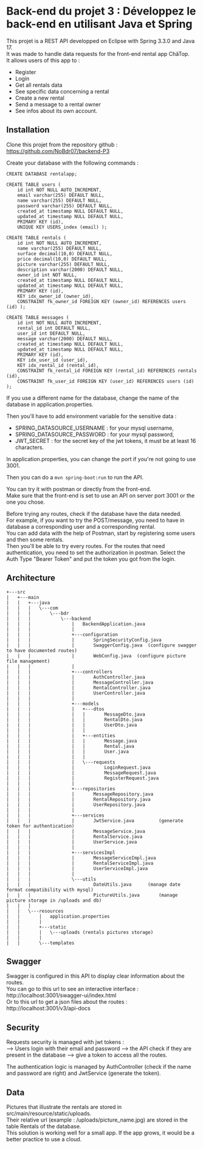 # Back-end du projet 3 : Développez le back-end en utilisant Java et Spring

This projet is a REST API developped on Eclipse with Spring 3.3.0 and Java 17.    
It was made to handle data requests for the front-end rental app ChâTop.   
It allows users of this app to :  
<ul>
	<li>Register  </li>
	<li>Login  </li>
	<li>Get all rentals data  </li>
	<li>See specific data concerning a rental  </li>
	<li>Create a new rental  </li>
	<li>Send a message to a rental owner  </li>
	<li>See infos about its own account.  </li>
	
</ul>

## Installation

Clone this projet from the repository github : https://github.com/NoBdr07/backend-P3

Create your database with the following commands : 

	CREATE DATABASE rentalapp;

	CREATE TABLE users (
		id int NOT NULL AUTO_INCREMENT,
		email varchar(255) DEFAULT NULL,
		name varchar(255) DEFAULT NULL,
		password varchar(255) DEFAULT NULL,
		created_at timestamp NULL DEFAULT NULL,
		updated_at timestamp NULL DEFAULT NULL,
		PRIMARY KEY (id),
		UNIQUE KEY USERS_index (email) );

	CREATE TABLE rentals (
		id int NOT NULL AUTO_INCREMENT,
		name varchar(255) DEFAULT NULL,
		surface decimal(10,0) DEFAULT NULL,
		price decimal(10,0) DEFAULT NULL,
		picture varchar(255) DEFAULT NULL,
		description varchar(2000) DEFAULT NULL,
		owner_id int NOT NULL,
		created_at timestamp NULL DEFAULT NULL,
		updated_at timestamp NULL DEFAULT NULL,
		PRIMARY KEY (id),
		KEY idx_owner_id (owner_id),
		CONSTRAINT fk_owner_id FOREIGN KEY (owner_id) REFERENCES users (id) );

	CREATE TABLE messages (
		id int NOT NULL AUTO_INCREMENT,
		rental_id int DEFAULT NULL,
		user_id int DEFAULT NULL,
		message varchar(2000) DEFAULT NULL,
		created_at timestamp NULL DEFAULT NULL,
		updated_at timestamp NULL DEFAULT NULL,
		PRIMARY KEY (id),
		KEY idx_user_id (user_id),
		KEY idx_rental_id (rental_id),
		CONSTRAINT fk_rental_id FOREIGN KEY (rental_id) REFERENCES rentals (id),
		CONSTRAINT fk_user_id FOREIGN KEY (user_id) REFERENCES users (id) );

If you use a different name for the database, change the name of the database in application.properties.  
		
Then you'll have to add environment variable for the sensitive data :<ul>
	<li>SPRING_DATASOURCE_USERNAME : for your mysql username,  </li>
	<li>SPRING_DATASOURCE_PASSWORD : for your mysql password, </li>
	<li>JWT_SECRET : for the secret key of the jwt tokens, it must be at least 16 characters. </li>  
</ul>

In application.properties, you can change the port if you're not going to use 3001.

Then you can do a    `mvn spring-boot:run`     to run the API.

You can try it with postman or directly from the front-end.  
Make sure that the front-end is set to use an API on server port 3001 or the one you chose.

Before trying any routes, check if the database have the data needed.  
For example, if you want to try the POST/message, you need to have in database a corresponding user and a corresponding rental.  
You can add data with the help of Postman, start by registering some users and then some rentals.  
Then you'll be able to try every routes.
For the routes that need authentication, you need to set the authorization in postman.
Select the Auth Type "Bearer Token" and put the token you got from the login.


## Architecture 

```
+---src
|   +---main
|   |   +---java
|   |   |   \---com
|   |   |       \---bdr
|   |   |           \---backend
|   |   |               |   BackendApplication.java
|   |   |               |
|   |   |               +---configuration
|   |   |               |       SpringSecurityConfig.java		
|   |   |               |       SwaggerConfig.java	(configure swagger to have documented routes)
|   |   |               |       WebConfig.java	(configure picture file management)
|   |   |               |
|   |   |               +---controllers
|   |   |               |       AuthController.java
|   |   |               |       MessageController.java
|   |   |               |       RentalController.java
|   |   |               |       UserController.java
|   |   |               |
|   |   |               +---models
|   |   |               |   +---dtos
|   |   |               |   |       MessageDto.java
|   |   |               |   |       RentalDto.java
|   |   |               |   |       UserDto.java
|   |   |               |   |
|   |   |               |   +---entities
|   |   |               |   |       Message.java
|   |   |               |   |       Rental.java
|   |   |               |   |       User.java
|   |   |               |   |
|   |   |               |   \---requests
|   |   |               |           LoginRequest.java
|   |   |               |           MessageRequest.java
|   |   |               |           RegisterRequest.java
|   |   |               |
|   |   |               +---repositories
|   |   |               |       MessageRepository.java
|   |   |               |       RentalRepository.java
|   |   |               |       UserRepository.java
|   |   |               |
|   |   |               +---services
|   |   |               |       JwtService.java 		(generate token for authentication)
|   |   |               |       MessageService.java
|   |   |               |       RentalService.java
|   |   |               |       UserService.java
|   |   |               |
|   |   |               +---servicesImpl
|   |   |               |       MessageServiceImpl.java
|   |   |               |       RentalServiceImpl.java
|   |   |               |       UserServiceImpl.java
|   |   |               |
|   |   |               \---utils
|   |   |                       DateUtils.java		(manage date format compatibility with mysql)
|   |   |                       PictureUtils.java		(manage picture storage in /uploads and db)
|   |   |
|   |   \---resources
|   |       |   application.properties 
|   |       |
|   |       +---static
|   |       |   \---uploads	(rentals pictures storage)
|   |       |
|   |       \---templates  
```
## Swagger

Swagger is configured in this API to display clear information about the routes.   
You can go to this url to see an interactive interface : http://localhost:3001/swagger-ui/index.html   
Or to this url to get a json files about the routes : http://localhost:3001/v3/api-docs  

## Security

Requests security is managed with jwt tokens :  
--> Users login with their email and password --> the API check if they are present in the database --> give a token to access all the routes.

The authentication logic is managed by AuthController (check if the name and password are right) and JwtService (generate the token).

## Data

Pictures that illustrate the rentals are stored in src/main/resource/static/uploads.   
Their relative url (example : /uploads/picture_name.jpg) are stored in the table Rentals of the database.  
This solution is working well for a small app. If the app grows, it would be a better practice to use a cloud.
